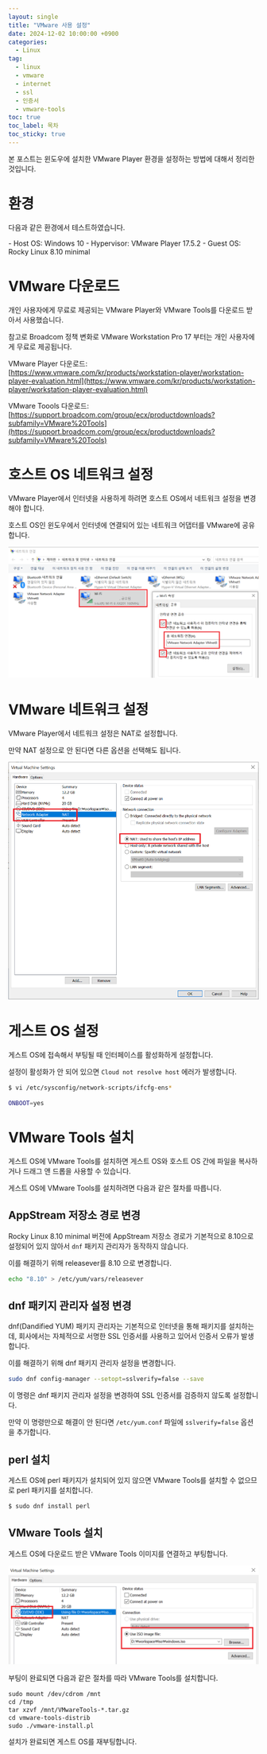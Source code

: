```yaml
---
layout: single
title: "VMware 사용 설정"
date: 2024-12-02 10:00:00 +0900
categories: 
  - Linux
tag: 
  - linux
  - vmware
  - internet
  - ssl
  - 인증서
  - vmware-tools
toc: true
toc_label: 목차
toc_sticky: true
---
```


본 포스트는 윈도우에 설치한 VMware Player 환경을 설정하는 방법에 대해서 정리한 것입니다.

# 환경

다음과 같은 환경에서 테스트하였습니다.

<div class="notice" markdown="1">
- Host OS: Windows 10
- Hypervisor: VMware Player 17.5.2
- Guest OS: Rocky Linux 8.10 minimal
</div>

# VMware 다운로드

개인 사용자에게 무료로 제공되는 VMware Player와 VMware Tools를 다운로드 받아서 사용했습니다. 

참고로 Broadcom 정책 변화로 VMware Workstation Pro 17 부터는 개인 사용자에게 무료로 제공됩니다.

VMware Player 다운로드: [https://www.vmware.com/kr/products/workstation-player/workstation-player-evaluation.html](https://www.vmware.com/kr/products/workstation-player/workstation-player-evaluation.html)

VMware Toools 다운로드: [https://support.broadcom.com/group/ecx/productdownloads?subfamily=VMware%20Tools](https://support.broadcom.com/group/ecx/productdownloads?subfamily=VMware%20Tools)

# 호스트 OS 네트워크 설정

VMware Player에서 인터넷을 사용하게 하려면 호스트 OS에서 네트워크 설정을 변경해야 합니다.

호스트 OS인 윈도우에서 인터넷에 연결되어 있는 네트워크 어댑터를 VMware에 공유합니다.

![윈도우 네트워크 어댑터 공유](/assets/images/post/hypervisor/2024-12-02-vmware-internet/windows_adapter_share.png)

# VMware 네트워크 설정

VMware Player에서 네트워크 설정은 NAT로 설정합니다.

만약 NAT 설정으로 안 된다면 다른 옵션을 선택해도 됩니다.

![VMware 네트워크 설정](/assets/images/post/hypervisor/2024-12-02-vmware-internet/vmware_adapter.png)

# 게스트 OS 설정

게스트 OS에 접속해서 부팅될 때 인터페이스를 활성화하게 설정합니다.

설정이 활성화가 안 되어 있으면 `Cloud not resolve host` 에러가 발생합니다.

```bash
$ vi /etc/sysconfig/network-scripts/ifcfg-ens*
```

```bash
ONBOOT=yes
```

# VMware Tools 설치

게스트 OS에 VMware Tools를 설치하면 게스트 OS와 호스트 OS 간에 파일을 복사하거나 드래그 앤 드롭을 사용할 수 있습니다.

게스트 OS에 VMware Tools를 설치하려면 다음과 같은 절차를 따릅니다.

## AppStream 저장소 경로 변경

Rocky Linux 8.10 minimal 버전에 AppStream 저장소 경로가 기본적으로 8.10으로 설정되어 있지 않아서 `dnf` 패키지 관리자가 동작하지 않습니다.

이를 해결하기 위해 releasever를 8.10 으로 변경합니다.

```bash
echo "8.10" > /etc/yum/vars/releasever
```

## dnf 패키지 관리자 설정 변경

dnf(Dandified YUM) 패키지 관리자는 기본적으로 인터넷을 통해 패키지를 설치하는데, 
회사에서는 자체적으로 서명한 SSL 인증서를 사용하고 있어서 인증서 오류가 발생합니다.

이를 해결하기 위해 dnf 패키지 관리자 설정을 변경합니다.

```bash
sudo dnf config-manager --setopt=sslverify=false --save
```

이 명령은 dnf 패키지 관리자 설정을 변경하여 SSL 인증서를 검증하지 않도록 설정합니다.

만약 이 명령만으로 해결이 안 된다면 `/etc/yum.conf` 파일에 `sslverify=false` 옵션을 추가합니다.

## perl 설치

게스트 OS에 perl 패키지가 설치되어 있지 않으면 VMware Tools를 설치할 수 없으므로 perl 패키지를 설치합니다.

```bash
$ sudo dnf install perl
```

## VMware Tools 설치

게스트 OS에 다운로드 받은 VMware Tools 이미지를 연결하고 부팅합니다.

![VMware Tools 이미지 연결](/assets/images/post/hypervisor/2024-12-02-vmware-internet/vmware_tools.png)

부팅이 완료되면 다음과 같은 절차를 따라 VMware Tools를 설치합니다.

```
sudo mount /dev/cdrom /mnt
cd /tmp
tar xzvf /mnt/VMwareTools-*.tar.gz
cd vmware-tools-distrib
sudo ./vmware-install.pl
```

설치가 완료되면 게스트 OS를 재부팅합니다.
